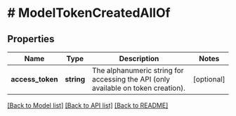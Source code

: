 # # ModelTokenCreatedAllOf

## Properties

Name | Type | Description | Notes
------------ | ------------- | ------------- | -------------
**access_token** | **string** | The alphanumeric string for accessing the API (only available on token creation). | [optional]

[[Back to Model list]](../../README.md#models) [[Back to API list]](../../README.md#endpoints) [[Back to README]](../../README.md)
